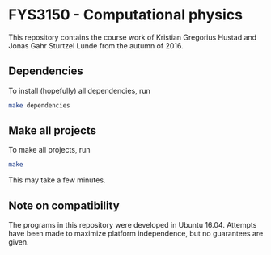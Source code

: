 # FYS3150 - Computational physics
This repository contains the course work of Kristian Gregorius Hustad and Jonas Gahr Sturtzel Lunde from the autumn of 2016.

## Dependencies
To install (hopefully) all dependencies, run
``` sh
make dependencies
```

## Make all projects
To make all projects, run
``` sh
make
```

This may take a few minutes.

## Note on compatibility
The programs in this repository were developed in Ubuntu 16.04. Attempts have been made to maximize platform independence, but no guarantees are given.
